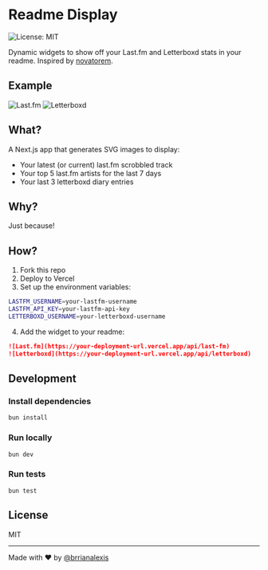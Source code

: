 # Readme Display

![License: MIT](https://img.shields.io/badge/License-MIT-yellow.svg)

Dynamic widgets to show off your Last.fm and Letterboxd stats in your readme. Inspired by [novatorem](https://github.com/novatorem/novatorem).

## Example

![Last.fm](https://readme-display.vercel.app/api/last-fm)
![Letterboxd](https://readme-display.vercel.app/api/letterboxd)

## What?

A Next.js app that generates SVG images to display:

- Your latest (or current) last.fm scrobbled track
- Your top 5 last.fm artists for the last 7 days
- Your last 3 letterboxd diary entries

## Why?

Just because!

## How?

1. Fork this repo
2. Deploy to Vercel
3. Set up the environment variables:

```zsh
LASTFM_USERNAME=your-lastfm-username
LASTFM_API_KEY=your-lastfm-api-key
LETTERBOXD_USERNAME=your-letterboxd-username
```

4. Add the widget to your readme:

```markdown
![Last.fm](https://your-deployment-url.vercel.app/api/last-fm)
![Letterboxd](https://your-deployment-url.vercel.app/api/letterboxd)
```

## Development

### Install dependencies

```
bun install
```

### Run locally

```
bun dev
```

### Run tests

```
bun test
```

## License

MIT

---

Made with ❤️ by [@brrianalexis](https://github.com/brrianalexis)
